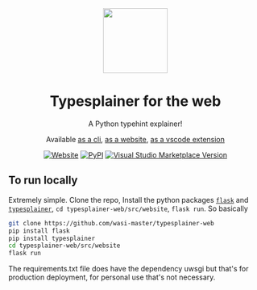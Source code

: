 <div align="center">
<img src="https://i.imgur.com/5IFkzIf.png" width="128px">
<h1>Typesplainer for the web</h1>
 A Python typehint explainer!

Available [as a cli](https://pypi.org/project/typesplainer), [as a website](https://wasimaster.xyz/typesplainer/), [as a vscode extension](https://marketplace.visualstudio.com/items?itemName=WasiMaster.typesplainer)

[![Website](https://img.shields.io/website?url=https%3A%2F%2Fwasimaster.xyz%2Ftypesplainer)](https://wasimaster.xyz/typesplainer/) [![PyPI](https://img.shields.io/pypi/v/typesplainer?label=cli)](https://pypi.org/project/typesplainer) [![Visual Studio Marketplace Version](https://img.shields.io/visual-studio-marketplace/v/WasiMaster.typesplainer?label=vscode)](https://marketplace.visualstudio.com/items?itemName=WasiMaster.typesplainer)
</div>

## To run locally

Extremely simple. Clone the repo, Install the python packages [`flask`](https://pypi.org/project/flask) and [`typesplainer`](https://pypi.org/project/typesplainer), `cd typesplainer-web/src/website`, `flask run`. So basically
```sh
git clone https://github.com/wasi-master/typesplainer-web
pip install flask
pip install typesplainer
cd typesplainer-web/src/website
flask run
```
The requirements.txt file does have the dependency uwsgi but that's for production deployment, for personal use that's not necessary.
